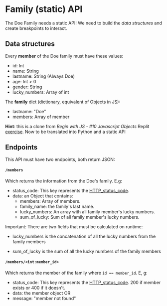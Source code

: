 # Family (static) API
The Doe Family needs a static API! We need to build the *data structures* and create breakpoints to interact.

## Data structures
Every **member** of the Doe family must have these values:

+ id: Int
+ name: String
+ lastname: String (Always Doe)
+ age: Int > 0
+ gender: String
+ lucky_numbers: Array of int

The **family** dict (dictionary, equivalent of Objects in JS):

+ lastname: "Doe"
+ members: Array of member


**Hint**: this is a clone from *Begin with JS - #10 Javascript Objects* Replit [exercise](https://repl.it/student/submissions/5855972). Now to be translated into Python and a static API


## Endpoints

This API must have two endpoints, both return JSON:

#### `/members`
Which returns the information from the Doe's family. E.g:

+ status_code: This key represents the [HTTP_status_code](https://en.wikipedia.org/wiki/List_of_HTTP_status_codes).
+ data: an Object that contains:
    + members: Array of members.
    + family_name: the family's last name.
    + lucky_numbers: An array with all family member's lucky numbers.
    + sum_of_lucky: Sum of all family member's lucky numbers.

Important: There are two fields that must be calculated on runtime:

+ lucky_numbers is the concatenation of all the lucky numbers from the family members

+ sum_of_lucky is the sum of all the lucky numbers of the family members


#### `/members/<int:member_id>`
Which returns the member of the family where `id == member_id`. E, g:

+ status_code: This key represents the [HTTP_status_code](https://en.wikipedia.org/wiki/List_of_HTTP_status_codes). 200 if member exists or 400 if it doesn't.
+ data: the member object 
  OR
+ message: "member not found"

  